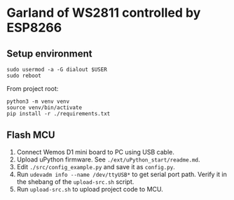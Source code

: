# Garland of WS2811 controlled by ESP8266

## Setup environment
```
sudo usermod -a -G dialout $USER
sudo reboot
```
From project root:
```
python3 -m venv venv
source venv/bin/activate
pip install -r ./requirements.txt
```

## Flash MCU
1. Connect Wemos D1 mini board to PC using USB cable.
2. Upload uPython firmware. See `./ext/uPython_start/readme.md`.
3. Edit `./src/config_example.py` and save it as `config.py`.
4. Run `udevadm info --name /dev/ttyUSB*` to get serial port path. Verify it in the shebang of the `upload-src.sh` script.
5. Run `upload-src.sh` to upload project code to MCU.
